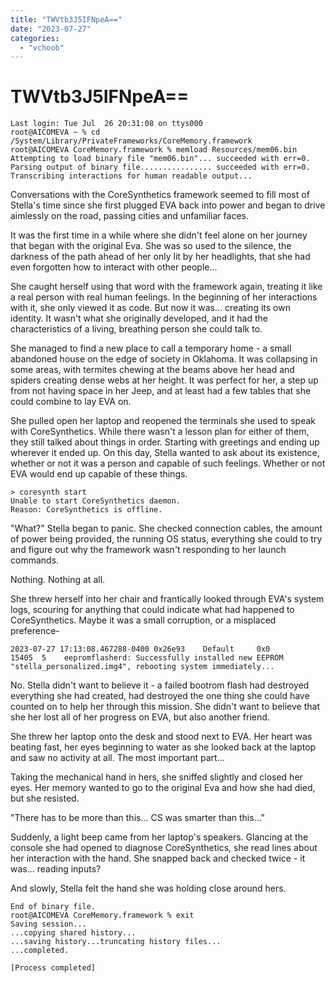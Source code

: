```yaml
---
title: "TWVtb3J5IFNpeA=="
date: "2023-07-27"
categories: 
  - "vchoob"
---
```


# TWVtb3J5IFNpeA==

```
Last login: Tue Jul  26 20:31:08 on ttys000
root@AICOMEVA ~ % cd /System/Library/PrivateFrameworks/CoreMemory.framework
root@AICOMEVA CoreMemory.framework % memload Resources/mem06.bin
Attempting to load binary file "mem06.bin"... succeeded with err=0.
Parsing output of binary file................ succeeded with err=0.
Transcribing interactions for human readable output...
```

Conversations with the CoreSynthetics framework seemed to fill most of Stella's time since she first plugged EVA back into power and began to drive aimlessly on the road, passing cities and unfamiliar faces.

It was the first time in a while where she didn't feel alone on her journey that began with the original Eva. She was so used to the silence, the darkness of the path ahead of her only lit by her headlights, that she had even forgotten how to interact with other people...

She caught herself using that word with the framework again, treating it like a real person with real human feelings. In the beginning of her interactions with it, she only viewed it as code. But now it was... creating its own identity. It wasn't what she originally developed, and it had the characteristics of a living, breathing person she could talk to.

She managed to find a new place to call a temporary home - a small abandoned house on the edge of society in Oklahoma. It was collapsing in some areas, with termites chewing at the beams above her head and spiders creating dense webs at her height. It was perfect for her, a step up from not having space in her Jeep, and at least had a few tables that she could combine to lay EVA on.

She pulled open her laptop and reopened the terminals she used to speak with CoreSynthetics. While there wasn't a lesson plan for either of them, they still talked about things in order. Starting with greetings and ending up wherever it ended up. On this day, Stella wanted to ask about its existence, whether or not it was a person and capable of such feelings. Whether or not EVA would end up capable of these things.

```
> coresynth start
Unable to start CoreSynthetics daemon.
Reason: CoreSynthetics is offline.
```

"What?" Stella began to panic. She checked connection cables, the amount of power being provided, the running OS status, everything she could to try and figure out why the framework wasn't responding to her launch commands.

Nothing. Nothing at all.

She threw herself into her chair and frantically looked through EVA's system logs, scouring for anything that could indicate what had happened to CoreSynthetics. Maybe it was a small corruption, or a misplaced preference-

```
2023-07-27 17:13:08.467288-0400 0x26e93    Default     0x0                  15405  5    eepromflasherd: Successfully installed new EEPROM "stella_personalized.img4", rebooting system immediately...
```

No. Stella didn't want to believe it - a failed bootrom flash had destroyed everything she had created, had destroyed the one thing she could have counted on to help her through this mission. She didn't want to believe that she her lost all of her progress on EVA, but also another friend.

She threw her laptop onto the desk and stood next to EVA. Her heart was beating fast, her eyes beginning to water as she looked back at the laptop and saw no activity at all. The most important part...

Taking the mechanical hand in hers, she sniffed slightly and closed her eyes. Her memory wanted to go to the original Eva and how she had died, but she resisted.

"There has to be more than this... CS was smarter than this..."

Suddenly, a light beep came from her laptop's speakers. Glancing at the console she had opened to diagnose CoreSynthetics, she read lines about her interaction with the hand. She snapped back and checked twice - it was... reading inputs?

And slowly, Stella felt the hand she was holding close around hers.

```
End of binary file.
root@AICOMEVA CoreMemory.framework % exit
Saving session...
...copying shared history...
...saving history...truncating history files...
...completed.

[Process completed]
```
